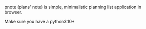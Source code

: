 pnote (plans' note) is simple, minimalistic planning list application in browser.

Make sure you have a python3.10+